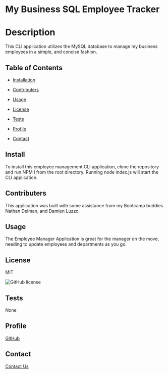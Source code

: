 
  # My Business SQL Employee Tracker

  # Description
  This CLI application utilizes the MySQL database to manage my business employees in a simple, and concise fashion.

  ## Table of Contents

  * [Installation](#install)

  * [Contributers](#contributers)
  
  * [Usage](#usage)

  * [License](#license)

  * [Tests](#tests)

  * [Profile](#profile)

  * [Contact](#contact)

  ## Install

  To install this employee management CLI application, clone the repository and run NPM I from the root directory. Running node index.js will start the CLI application.
  ## Contributers

  This application was built with some assistance from my Bootcamp buddies Nathan Delman, and Damien Luzzo.
  ## Usage

  The Employee Manager Application is great for the manager on the move, needing to update employees and departments as you go. 
  ## License

  MIT

  ![GitHub license](https://img.shields.io/badge/license-MIT-blue.svg)
  
  ## Tests

  None

  ## Profile
  [GitHub](https://github.com/cole-cochran/SQL-Employee-Tracker)

  ## Contact
  [Contact Us](mailto:colecochran405@gmail.com)

